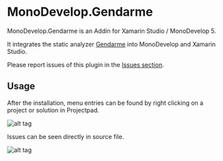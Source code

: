 # MonoDevelop.Gendarme
MonoDevelop.Gendarme is an Addin for Xamarin Studio / MonoDevelop 5.

It integrates the static analyzer [Gendarme](http://www.mono-project.com/docs/tools+libraries/tools/gendarme/) into MonoDevelop and Xamarin Studio.

Please report issues of this plugin in the [Issues section](https://github.com/anaselhajjaji/MonoDevelop.Gendarme/issues).

Usage
-----

After the installation, menu entries can be found by right clicking on a project or solution in Projectpad.

![alt tag](https://github.com/anaselhajjaji/MonoDevelop.Gendarme/blob/master/screenshots/screenshot1.png)

Issues can be seen directly in source file.

![alt tag](https://github.com/anaselhajjaji/MonoDevelop.Gendarme/blob/master/screenshots/screenshot2.png)

